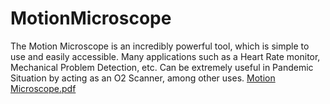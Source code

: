 # MotionMicroscope
The Motion Microscope is an incredibly powerful tool, which is simple to use and easily accessible. Many applications such as a Heart Rate monitor, Mechanical Problem Detection, etc. Can be extremely useful in Pandemic Situation by acting as an O2  Scanner, among other uses.
[Motion Microscope.pdf](https://github.com/cbsag/MotionMicroscope/files/8519556/Motion.Microscope.pdf)
